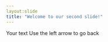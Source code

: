 ```yaml
---
layout:slide
title: "Welcome to our second slide!"
---
```

Your text
Use the left arrow to go back






